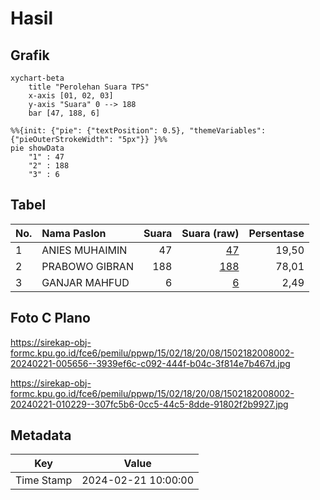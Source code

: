 # Hasil

## Grafik

```mermaid
xychart-beta
    title "Perolehan Suara TPS"
    x-axis [01, 02, 03]
    y-axis "Suara" 0 --> 188
    bar [47, 188, 6]
```

```mermaid
%%{init: {"pie": {"textPosition": 0.5}, "themeVariables": {"pieOuterStrokeWidth": "5px"}} }%%
pie showData
    "1" : 47
    "2" : 188
    "3" : 6
```

## Tabel

| No. | Nama Paslon    | Suara | Suara (raw) | Persentase |
|:--- |:-------------- | -----:| -----------:| ----------:|
| 1   | ANIES MUHAIMIN | 47    | [47][p-1]   | 19,50      |
| 2   | PRABOWO GIBRAN | 188   | [188][p-2]  | 78,01      |
| 3   | GANJAR MAHFUD  | 6     | [6][p-3]    | 2,49       |


[p-1]: https://github.com/gigit-pemilu/pemilu-2024-15-jambi/blob/main/pilpres/hitung-suara/sub/15-jambi/sub/02--merangin/sub/18-jangkat-timur/sub/2008-gedang/sub/002-tps/sub/paslon-1.txt
[p-2]: https://github.com/gigit-pemilu/pemilu-2024-15-jambi/blob/main/pilpres/hitung-suara/sub/15-jambi/sub/02--merangin/sub/18-jangkat-timur/sub/2008-gedang/sub/002-tps/sub/paslon-2.txt
[p-3]: https://github.com/gigit-pemilu/pemilu-2024-15-jambi/blob/main/pilpres/hitung-suara/sub/15-jambi/sub/02--merangin/sub/18-jangkat-timur/sub/2008-gedang/sub/002-tps/sub/paslon-3.txt

## Foto C Plano

https://sirekap-obj-formc.kpu.go.id/fce6/pemilu/ppwp/15/02/18/20/08/1502182008002-20240221-005656--3939ef6c-c092-444f-b04c-3f814e7b467d.jpg

https://sirekap-obj-formc.kpu.go.id/fce6/pemilu/ppwp/15/02/18/20/08/1502182008002-20240221-010229--307fc5b6-0cc5-44c5-8dde-91802f2b9927.jpg


## Metadata

| Key        | Value               |
| ---------- | ------------------- |
| Time Stamp | 2024-02-21 10:00:00 |



